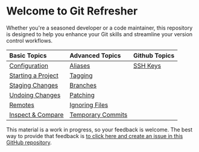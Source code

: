 # Welcome to Git Refresher

Whether you're a seasoned developer or a code maintainer, this repository is designed to help you enhance your Git skills and streamline your version control workflows.

<center>

|                  Basic Topics                  |         Advanced Topics          |         Github Topics         |
| :--------------------------------------------- | :------------------------------- | :---------------------------- |
| [Configuration](Basics/git_configuration.md)   | [Aliases](Advanced/git_alias.md) | [SSH Keys](Github/git_ssh.md) |
| [Starting a Project](Basics/git_start.md)      | [Tagging](Advanced/git_tagging.md) |                               |
| [Staging Changes](Basics/git_stage.md)         | [Branches](Advanced/git_branch.md) |                               |
| [Undoing Changes](Basics/git_undoingthings.md) | [Patching](Advanced/git_patches.md) |                               |
| [Remotes](Basics/git_remotes.md)               | [Ignoring Files](Advanced/git_ignore.md)  |                               |
| [Inspect & Compare](Basics/git_inspect.md)     | [Temporary Commits](Advanced/git_stash.md)   |                               |

</center>

This material is a work in progress, so your feedback is welcome. The best way to provide that feedback is [to click here and create an issue in this GitHub repository](https://github.com/ArceLopera/git_refresher/issues).
